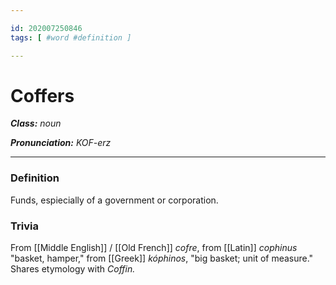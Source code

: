 ```yaml
---

id: 202007250846
tags: [ #word #definition ]

---
```


# Coffers

**_Class:_** *noun*

**_Pronunciation:_** *KOF-erz*

---

### Definition
Funds, espiecially of a government or corporation.

### Trivia
From [[Middle English]] / [[Old French]] *cofre*, from [[Latin]] *cophinus* "basket, hamper," from [[Greek]] *kóphinos*, "big basket; unit of measure." Shares etymology with *Coffin.*